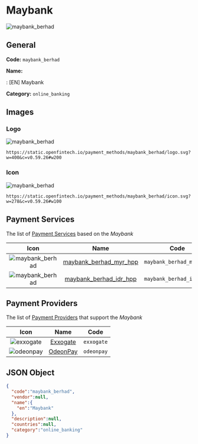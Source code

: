 
# Maybank 
![maybank_berhad](https://static.openfintech.io/payment_methods/maybank_berhad/logo.svg?w=400&c=v0.59.26#w200)  

## General 
**Code:** `maybank_berhad` 
 
**Name:** 
 
:	[EN] Maybank 
 
**Category:** `online_banking` 
 

## Images 

### Logo 
![maybank_berhad](https://static.openfintech.io/payment_methods/maybank_berhad/logo.svg?w=400&c=v0.59.26#w200)  

```
https://static.openfintech.io/payment_methods/maybank_berhad/logo.svg?w=400&c=v0.59.26#w200
```  

### Icon 
![maybank_berhad](https://static.openfintech.io/payment_methods/maybank_berhad/icon.svg?w=278&c=v0.59.26#w100)  

```
https://static.openfintech.io/payment_methods/maybank_berhad/icon.svg?w=278&c=v0.59.26#w100
```  

## Payment Services 
 
The list of [Payment Services](/payment-services/) based on the _Maybank_ 

|Icon|Name|Code| 
|:---:|:---:|:---:| 
|![maybank_berhad](https://static.openfintech.io/payment_methods/maybank_berhad/icon.svg?w=278&c=v0.59.26#w100) |[maybank_berhad_myr_hpp](/payment-services/maybank_berhad_myr_hpp/)|`maybank_berhad_myr_hpp`| 
|![maybank_berhad](https://static.openfintech.io/payment_methods/maybank_berhad/icon.svg?w=278&c=v0.59.26#w100) |[maybank_berhad_idr_hpp](/payment-services/maybank_berhad_idr_hpp/)|`maybank_berhad_idr_hpp`| 
 

## Payment Providers 
 
The list of [Payment Providers](/payment-providers/) that support the _Maybank_ 

|Icon|Name|Code| 
|:---:|:---:|:---:| 
|![exxogate](https://static.openfintech.io/payment_providers/exxogate/icon.svg?w=278&c=v0.59.26#w100) |[Exxogate](/payment-providers/exxogate/)|`exxogate`| 
|![odeonpay](https://static.openfintech.io/payment_providers/odeonpay/icon.png?w=278&c=v0.59.26#w100) |[OdeonPay](/payment-providers/odeonpay/)|`odeonpay`| 
 

## JSON Object 

```json
{
  "code":"maybank_berhad",
  "vendor":null,
  "name":{
    "en":"Maybank"
  },
  "description":null,
  "countries":null,
  "category":"online_banking"
}
```  
